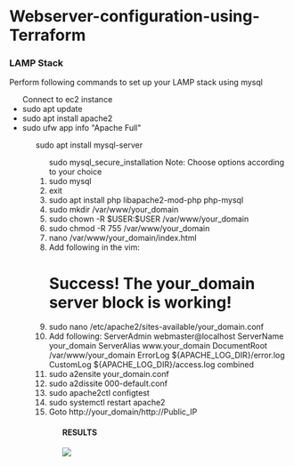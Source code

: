 <h1> Webserver-configuration-using-Terraform</h1>
<h3>LAMP Stack</h3>
<p>Perform following commands to set up your LAMP stack using mysql</p>
<ul>Connect to ec2 instance
  <li>sudo apt update
</li>
  <li>sudo apt install apache2
</li>
  <li>sudo ufw app info "Apache Full"
</li>
  <ol>sudo apt install mysql-server
</li>
  <ol>sudo mysql_secure_installation Note: Choose options according to your choice
</li>
  <li>sudo mysql
</li>
  <li>exit
</li>
  <li>sudo apt install php libapache2-mod-php php-mysql
</li>
  <li>sudo mkdir /var/www/your_domain
  </li><li>sudo chown -R $USER:$USER /var/www/your_domain
</li>
  <li>sudo chmod -R 755 /var/www/your_domain
</li>
  <li>nano /var/www/your_domain/index.html
</li>
  <li>Add following in the vim:
  <html>
    <head>
        <title>Welcome to Your_domain!</title>
    </head>
    <body>
        <h1>Success!  The your_domain server block is working!</h1>
    </body>
</html></li>
  <li>
  sudo nano /etc/apache2/sites-available/your_domain.conf
</li>
  <li>Add following:
  <VirtualHost *:80>
    ServerAdmin webmaster@localhost
    ServerName your_domain
    ServerAlias www.your_domain
    DocumentRoot /var/www/your_domain
    ErrorLog ${APACHE_LOG_DIR}/error.log
    CustomLog ${APACHE_LOG_DIR}/access.log combined
</VirtualHost></li>
  <li>sudo a2ensite your_domain.conf
</li>
  <li>sudo a2dissite 000-default.conf
</li>
  <li>sudo apache2ctl configtest
</li>
  <li>sudo systemctl restart apache2
</li>
  <li>Goto http://your_domain/http://Public_IP</li>
  <ul>
    <H4>RESULTS</h4>
<img src=\>
